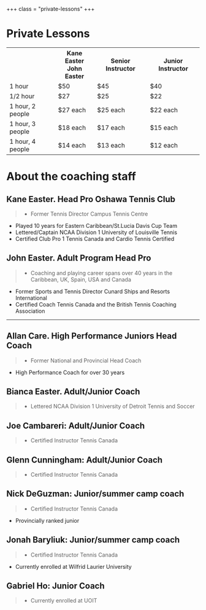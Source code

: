 +++
class = "private-lessons"
+++

# Private Lessons

<table>
    <tr>
        <th></th>
        <th> Kane Easter <br> John Easter </th>
        <th> Senior Instructor </th>
        <th> Junior Instructor </th>
    </tr>
    <tr>
        <td> 1 hour </td>
        <td> $50 </td>
        <td> $45 </td>
        <td> $40 </td>
    </tr>
    <tr>
        <td> 1/2 hour </td>
        <td> $27 </td>
        <td> $25 </td>
        <td> $22 </td>
    </tr>
    <tr>
        <td> 1 hour, 2 people </td>
        <td> $27 each </td>
        <td> $25 each </td>
        <td> $22 each </td>
    </tr>
    <tr>
        <td> 1 hour, 3 people </td>
        <td> $18 each </td>
        <td> $17 each </td>
        <td> $15 each </td>
    </tr>
    <tr>
        <td> 1 hour, 4 people </td>
        <td> $14 each </td>
        <td> $13 each </td>
        <td> $12 each </td>
    </tr>
</table>

# About the coaching staff

## Kane Easter. Head Pro Oshawa Tennis Club

>- Former Tennis Director Campus Tennis Centre
- Played 10 years for Eastern Caribbean/St.Lucia Davis Cup Team
- Lettered/Captain NCAA Division 1 University of Louisville Tennis
- Certified Club Pro 1 Tennis Canada and Cardio Tennis Certified
 
## John Easter. Adult Program Head Pro

>- Coaching and playing career spans over 40 years in the Caribbean, UK, Spain,
  USA and Canada
- Former Sports and Tennis Director Cunard Ships and Resorts International
-  Certified Coach Tennis Canada and the British Tennis Coaching Association

----
  
##  Allan Care. High Performance Juniors Head Coach

>- Former National and Provincial Head Coach
- High Performance Coach for over 30 years
   
## Bianca Easter.  Adult/Junior Coach

>- Lettered NCAA Division 1 University of Detroit Tennis and Soccer
    
## Joe Cambareri: Adult/Junior Coach

>- Certified Instructor Tennis Canada

## Glenn Cunningham: Adult/Junior Coach

>- Certified Instructor Tennis Canada


## Nick DeGuzman: Junior/summer camp coach

>- Certified Instructor Tennis Canada
- Provincially ranked junior

## Jonah Baryliuk: Junior/summer camp coach

>- Certified Instructor Tennis Canada
- Currently enrolled at Wilfrid Laurier University

## Gabriel Ho: Junior Coach

>- Currently enrolled at UOIT

<style>
.private-lessons h1 {
    margin-top: 50px;
    margin-bottom: 50px;
}
.private-lessons h2 {
    margin-top: 20px;
}
.private-lessons blockquote {
    border: none;
    padding: 30px;
}
</style>
